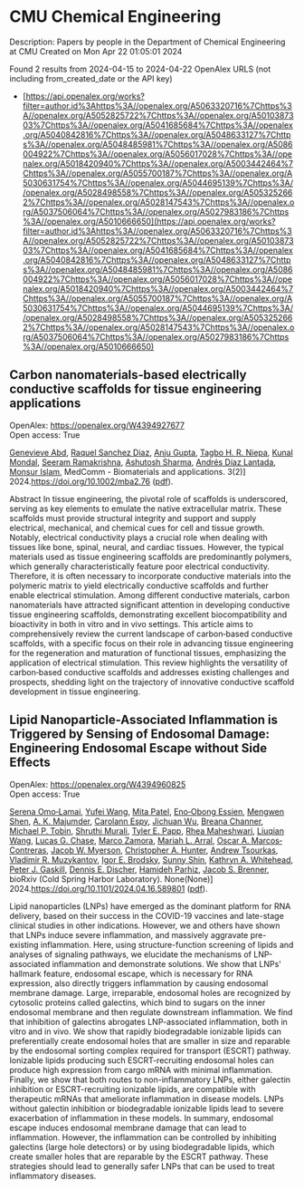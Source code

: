 # CMU Chemical Engineering
Description: Papers by people in the Department of Chemical Engineering at CMU
Created on Mon Apr 22 01:05:01 2024

Found 2 results from 2024-04-15 to 2024-04-22
OpenAlex URLS (not including from_created_date or the API key)
- [https://api.openalex.org/works?filter=author.id%3Ahttps%3A//openalex.org/A5063320716%7Chttps%3A//openalex.org/A5052825722%7Chttps%3A//openalex.org/A5010387303%7Chttps%3A//openalex.org/A5041685684%7Chttps%3A//openalex.org/A5040842816%7Chttps%3A//openalex.org/A5048633127%7Chttps%3A//openalex.org/A5048485981%7Chttps%3A//openalex.org/A5086004922%7Chttps%3A//openalex.org/A5056017028%7Chttps%3A//openalex.org/A5018420940%7Chttps%3A//openalex.org/A5003442464%7Chttps%3A//openalex.org/A5055700187%7Chttps%3A//openalex.org/A5030631754%7Chttps%3A//openalex.org/A5044695139%7Chttps%3A//openalex.org/A5028498558%7Chttps%3A//openalex.org/A5053252662%7Chttps%3A//openalex.org/A5028147543%7Chttps%3A//openalex.org/A5037506064%7Chttps%3A//openalex.org/A5027983186%7Chttps%3A//openalex.org/A5010666650](https://api.openalex.org/works?filter=author.id%3Ahttps%3A//openalex.org/A5063320716%7Chttps%3A//openalex.org/A5052825722%7Chttps%3A//openalex.org/A5010387303%7Chttps%3A//openalex.org/A5041685684%7Chttps%3A//openalex.org/A5040842816%7Chttps%3A//openalex.org/A5048633127%7Chttps%3A//openalex.org/A5048485981%7Chttps%3A//openalex.org/A5086004922%7Chttps%3A//openalex.org/A5056017028%7Chttps%3A//openalex.org/A5018420940%7Chttps%3A//openalex.org/A5003442464%7Chttps%3A//openalex.org/A5055700187%7Chttps%3A//openalex.org/A5030631754%7Chttps%3A//openalex.org/A5044695139%7Chttps%3A//openalex.org/A5028498558%7Chttps%3A//openalex.org/A5053252662%7Chttps%3A//openalex.org/A5028147543%7Chttps%3A//openalex.org/A5037506064%7Chttps%3A//openalex.org/A5027983186%7Chttps%3A//openalex.org/A5010666650)

## Carbon nanomaterials‐based electrically conductive scaffolds for tissue engineering applications   

OpenAlex: https://openalex.org/W4394927677    
Open access: True
    
[Genevieve Abd](https://openalex.org/A5095772138), [Raquel Sanchez Diaz](https://openalex.org/A5003766948), [Anju Gupta](https://openalex.org/A5076052042), [Tagbo H. R. Niepa](https://openalex.org/A5044695139), [Kunal Mondal](https://openalex.org/A5041703687), [Seeram Ramakrishna](https://openalex.org/A5077698461), [Ashutosh Sharma](https://openalex.org/A5052056626), [Andrés Díaz Lantada](https://openalex.org/A5082691724), [Monsur Islam](https://openalex.org/A5071469750), MedComm - Biomaterials and applications. 3(2)] 2024.https://doi.org/10.1002/mba2.76 ([pdf](https://onlinelibrary.wiley.com/doi/pdfdirect/10.1002/mba2.76)).
    
Abstract In tissue engineering, the pivotal role of scaffolds is underscored, serving as key elements to emulate the native extracellular matrix. These scaffolds must provide structural integrity and support and supply electrical, mechanical, and chemical cues for cell and tissue growth. Notably, electrical conductivity plays a crucial role when dealing with tissues like bone, spinal, neural, and cardiac tissues. However, the typical materials used as tissue engineering scaffolds are predominantly polymers, which generally characteristically feature poor electrical conductivity. Therefore, it is often necessary to incorporate conductive materials into the polymeric matrix to yield electrically conductive scaffolds and further enable electrical stimulation. Among different conductive materials, carbon nanomaterials have attracted significant attention in developing conductive tissue engineering scaffolds, demonstrating excellent biocompatibility and bioactivity in both in vitro and in vivo settings. This article aims to comprehensively review the current landscape of carbon‐based conductive scaffolds, with a specific focus on their role in advancing tissue engineering for the regeneration and maturation of functional tissues, emphasizing the application of electrical stimulation. This review highlights the versatility of carbon‐based conductive scaffolds and addresses existing challenges and prospects, shedding light on the trajectory of innovative conductive scaffold development in tissue engineering.    

    

## Lipid Nanoparticle-Associated Inflammation is Triggered by Sensing of Endosomal Damage: Engineering Endosomal Escape without Side Effects   

OpenAlex: https://openalex.org/W4394960825    
Open access: True
    
[Serena Omo‐Lamai](https://openalex.org/A5052806309), [Yufei Wang](https://openalex.org/A5035182164), [Mita Patel](https://openalex.org/A5082931661), [Eno‐Obong Essien](https://openalex.org/A5024678471), [Mengwen Shen](https://openalex.org/A5035872050), [A. K. Majumder](https://openalex.org/A5037062640), [Carolann Espy](https://openalex.org/A5036716063), [Jichuan Wu](https://openalex.org/A5090929458), [Breana Channer](https://openalex.org/A5059058953), [Michael P. Tobin](https://openalex.org/A5006205638), [Shruthi Murali](https://openalex.org/A5068425814), [Tyler E. Papp](https://openalex.org/A5013550272), [Rhea Maheshwari](https://openalex.org/A5009609190), [Liuqian Wang](https://openalex.org/A5066751872), [Lucas G. Chase](https://openalex.org/A5069041138), [Marco Zamora](https://openalex.org/A5013737314), [Mariah L. Arral](https://openalex.org/A5049474410), [Oscar A. Marcos‐Contreras](https://openalex.org/A5074050540), [Jacob W. Myerson](https://openalex.org/A5067701831), [Christopher A. Hunter](https://openalex.org/A5003951398), [Andrew Tsourkas](https://openalex.org/A5027596223), [Vladimir R. Muzykantov](https://openalex.org/A5022924802), [Igor E. Brodsky](https://openalex.org/A5028965776), [Sunny Shin](https://openalex.org/A5059475430), [Kathryn A. Whitehead](https://openalex.org/A5010666650), [Peter J. Gaskill](https://openalex.org/A5019253024), [Dennis E. Discher](https://openalex.org/A5041290018), [Hamideh Parhiz](https://openalex.org/A5073034692), [Jacob S. Brenner](https://openalex.org/A5019182775), bioRxiv (Cold Spring Harbor Laboratory). None(None)] 2024.https://doi.org/10.1101/2024.04.16.589801 ([pdf](https://www.biorxiv.org/content/biorxiv/early/2024/04/18/2024.04.16.589801.full.pdf)).
    
Lipid nanoparticles (LNPs) have emerged as the dominant platform for RNA delivery, based on their success in the COVID-19 vaccines and late-stage clinical studies in other indications. However, we and others have shown that LNPs induce severe inflammation, and massively aggravate pre-existing inflammation. Here, using structure-function screening of lipids and analyses of signaling pathways, we elucidate the mechanisms of LNP-associated inflammation and demonstrate solutions. We show that LNPs' hallmark feature, endosomal escape, which is necessary for RNA expression, also directly triggers inflammation by causing endosomal membrane damage. Large, irreparable, endosomal holes are recognized by cytosolic proteins called galectins, which bind to sugars on the inner endosomal membrane and then regulate downstream inflammation. We find that inhibition of galectins abrogates LNP-associated inflammation, both in vitro and in vivo. We show that rapidly biodegradable ionizable lipids can preferentially create endosomal holes that are smaller in size and reparable by the endosomal sorting complex required for transport (ESCRT) pathway. Ionizable lipids producing such ESCRT-recruiting endosomal holes can produce high expression from cargo mRNA with minimal inflammation. Finally, we show that both routes to non-inflammatory LNPs, either galectin inhibition or ESCRT-recruiting ionizable lipids, are compatible with therapeutic mRNAs that ameliorate inflammation in disease models. LNPs without galectin inhibition or biodegradable ionizable lipids lead to severe exacerbation of inflammation in these models. In summary, endosomal escape induces endosomal membrane damage that can lead to inflammation. However, the inflammation can be controlled by inhibiting galectins (large hole detectors) or by using biodegradable lipids, which create smaller holes that are reparable by the ESCRT pathway. These strategies should lead to generally safer LNPs that can be used to treat inflammatory diseases.    

    
